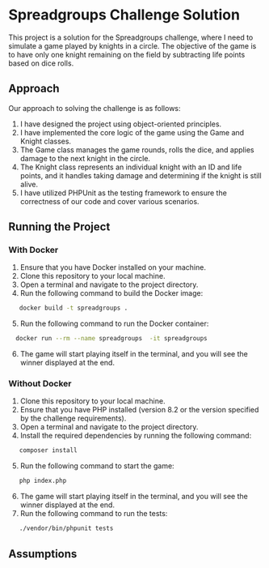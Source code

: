 # Spreadgroups Challenge Solution

This project is a solution for the Spreadgroups challenge, where I need to simulate a game played by knights in a circle. The objective of the game is to have only one knight remaining on the field by subtracting life points based on dice rolls.

## Approach

Our approach to solving the challenge is as follows:

1. I have designed the project using object-oriented principles.
2. I have implemented the core logic of the game using the Game and Knight classes.
3. The Game class manages the game rounds, rolls the dice, and applies damage to the next knight in the circle.
4. The Knight class represents an individual knight with an ID and life points, and it handles taking damage and determining if the knight is still alive.
5. I have utilized PHPUnit as the testing framework to ensure the correctness of our code and cover various scenarios.

## Running the Project

### With Docker

1. Ensure that you have Docker installed on your machine.
2. Clone this repository to your local machine.
3. Open a terminal and navigate to the project directory.
4. Run the following command to build the Docker image:
    
```bash
   docker build -t spreadgroups .
```
   5. Run the following command to run the Docker container:

```bash
  docker run --rm --name spreadgroups  -it spreadgroups
```
 
6. The game will start playing itself in the terminal, and you will see the winner displayed at the end.
### Without Docker

1. Clone this repository to your local machine.
2. Ensure that you have PHP installed (version 8.2 or the version specified by the challenge requirements).
3. Open a terminal and navigate to the project directory.
4. Install the required dependencies by running the following command:

```bash
   composer install
```
5. Run the following command to start the game:

```bash
   php index.php
```
6. The game will start playing itself in the terminal, and you will see the winner displayed at the end.
7. Run the following command to run the tests:

```bash
   ./vendor/bin/phpunit tests
```
## Assumptions
